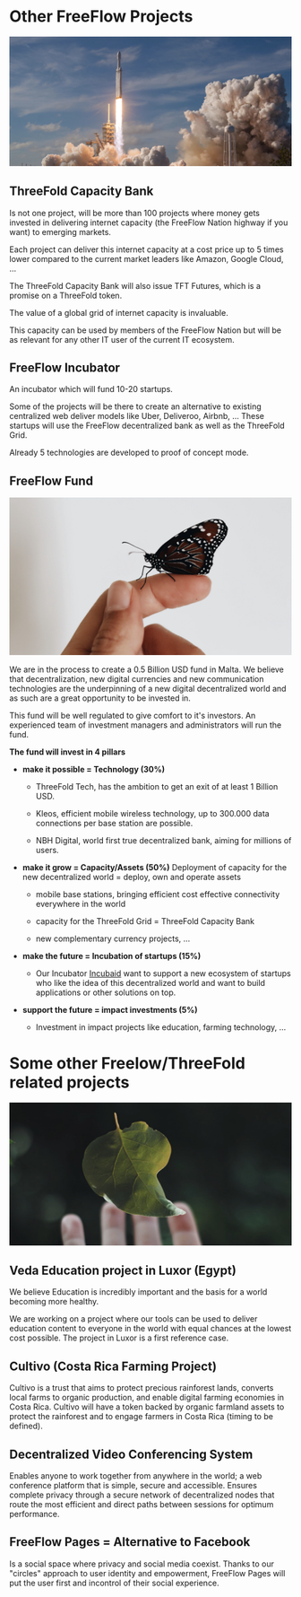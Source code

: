 # Other FreeFlow Projects

![rocket liftoff](rocket.png)

## ThreeFold Capacity Bank

Is not one project, will be more than 100 projects where money gets invested in delivering internet capacity (the FreeFlow Nation highway if you want) to emerging markets. 

Each project can deliver this internet capacity at a cost price up to 5 times lower compared to the current market leaders like Amazon, Google Cloud, …

The ThreeFold Capacity Bank will also issue TFT Futures, which is a promise on a ThreeFold token.

The value of a global grid of internet capacity is invaluable.

This capacity can be used by members of the FreeFlow Nation but will be as relevant for any other IT user of the current IT ecosystem. 

## FreeFlow Incubator

An incubator which will fund 10-20 startups. 

Some of the projects will be there to create an alternative to existing centralized web deliver models like Uber, Deliveroo, Airbnb, … These startups will use the FreeFlow decentralized bank as well as the ThreeFold Grid. 

Already 5 technologies are developed to proof of concept mode.

## FreeFlow Fund

![butterfly](butterfly.png)

We are in the process to create a 0.5 Billion USD fund in Malta. We believe that decentralization, new digital currencies and new communication technologies are the underpinning of a new digital decentralized world and as such are a great opportunity to be invested in.

This fund will be well regulated to give comfort to it's investors. An experienced team of investment managers and administrators will run the fund.

**The fund will invest in 4 pillars**

* **make it possible = Technology (30%)**

    * ThreeFold Tech, has the ambition to get an exit of at least 1 Billion USD.

    * Kleos, efficient mobile wireless technology, 
up to 300.000 data connections per base station are possible.

    * NBH Digital, world first true decentralized bank, aiming for millions of users.

* **make it grow = Capacity/Assets (50%)**
Deployment of capacity for the new decentralized world = deploy, own and operate assets

    * mobile base stations, bringing efficient cost effective connectivity everywhere in the world

    * capacity for the ThreeFold Grid = ThreeFold Capacity Bank

    * new complementary currency projects, …

* **make the future = Incubation of startups (15%)**

    * Our Incubator [Incubaid](http://www.incubaid.com) want to support a new ecosystem of startups who like the idea of this decentralized world and want to build applications or other solutions on top.

* **support the future = impact investments (5%)**

    * Investment in impact projects like education, farming technology, ...

#  Some other Freelow/ThreeFold related projects

![leaf in hand](leaf.png)

## Veda Education project in Luxor (Egypt)

We believe Education is incredibly important and the basis for a world becoming more healthy.

We are working on a project where our tools can be used to deliver education content to everyone in the world with equal chances at the lowest cost possible. The project in Luxor is a first reference case.

## Cultivo (Costa Rica Farming Project) 

Cultivo is a trust that aims to protect precious rainforest lands, converts local farms to organic production, and enable digital farming economies in Costa Rica. Cultivo will have a token backed by organic farmland assets to protect the rainforest and to engage farmers in Costa Rica (timing to be defined).

## Decentralized Video Conferencing System

Enables anyone to work together from anywhere in the world; a web conference platform that is simple, secure and accessible. Ensures complete privacy through a secure network of decentralized nodes that route the most efficient and direct paths between sessions for optimum performance. 

## FreeFlow Pages = Alternative to Facebook

Is a social space where privacy and social media coexist. Thanks to our "circles" approach to user identity and empowerment, FreeFlow Pages will put the user first and incontrol of their social experience.